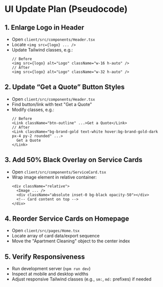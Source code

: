 # UI Update Plan (Pseudocode)

## 1. Enlarge Logo in Header
- Open `client/src/components/Header.tsx`
- Locate `<img src={logo} ... />`
- Update Tailwind classes, e.g.:
  ```tsx
  // Before
  <img src={logo} alt="Logo" className="w-16 h-auto" />
  // After
  <img src={logo} alt="Logo" className="w-32 h-auto" />
  ```

## 2. Update “Get a Quote” Button Styles
- Open `client/src/components/Header.tsx`
- Find button/link with text "Get a Quote"
- Modify classes, e.g.:
  ```tsx
  // Before
  <Link className="btn-outline" ...>Get a Quote</Link>
  // After
  <Link className="bg-brand-gold text-white hover:bg-brand-gold-dark px-4 py-2 rounded" ...>
    Get a Quote
  </Link>
  ```

## 3. Add 50% Black Overlay on Service Cards
- Open `client/src/components/ServiceCard.tsx`
- Wrap image element in relative container:
  ```tsx
  <div className="relative">
    <Image ... />
    <div className="absolute inset-0 bg-black opacity-50"></div>
    <!-- Card content on top -->
  </div>
  ```

## 4. Reorder Service Cards on Homepage
- Open `client/src/pages/Home.tsx`
- Locate array of card data/export sequence
- Move the "Apartment Cleaning" object to the center index

## 5. Verify Responsiveness
- Run development server (`npm run dev`)
- Inspect at mobile and desktop widths
- Adjust responsive Tailwind classes (e.g., `sm:`, `md:` prefixes) if needed